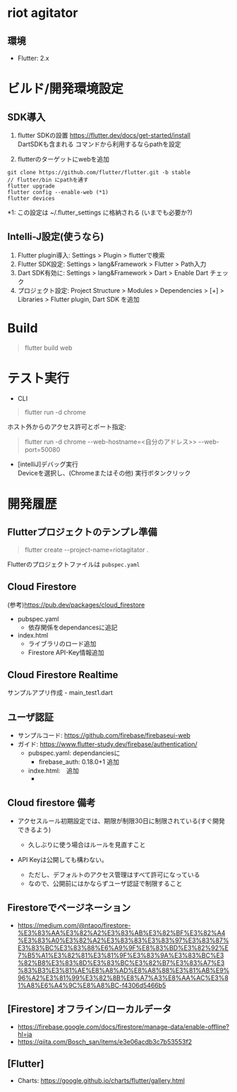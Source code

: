 riot agitator
====


## 環境
- Flutter: 2.x

# ビルド/開発環境設定
## SDK導入

1. flutter SDKの設置
  https://flutter.dev/docs/get-started/install  
  DartSDKも含まれる 
  コマンドから利用するならpathを設定
  
2. flutterのターゲットにwebを追加

```
git clone https://github.com/flutter/flutter.git -b stable
// flutter/bin にpathを通す
flutter upgrade  
flutter config --enable-web (*1) 
flutter devices
```                   
*1: この設定は ~/.flutter_settings に格納される (いまでも必要か?)


## Intelli-J設定(使うなら)
1. Flutter plugin導入: Settings > Plugin > flutterで検索
2. Flutter SDK設定: Settings > lang&Framework > Flutter > Path入力
3. Dart SDK有効に: Settings > lang&Framework > Dart > Enable Dart チェック
4. プロジェクト設定: Project Structure > Modules > Dependencies > [+] > Libraries > Flutter plugin, Dart SDK を追加

# Build
> flutter build web

# テスト実行
- CLI
> flutter run -d chrome

ホスト外からのアクセス許可とポート指定:
 
> flutter run -d chrome --web-hostname=<自分のアドレス>> --web-port=50080

- [intelliJ]デバッグ実行  
Deviceを選択し、(Chromeまたはその他)
実行ボタンクリック

# 開発履歴
## Flutterプロジェクトのテンプレ準備
> flutter create --project-name=riotagitator .

Flutterのプロジェクトファイルは `pubspec.yaml`

## Cloud Firestore
(参考)https://pub.dev/packages/cloud_firestore
- pubspec.yaml
  - 依存関係をdependancesに追記
- index.html
  - ライブラリのロード追加
  - Firestore API-Key情報追加

## Cloud Firestore Realtime
サンプルアプリ作成 - main_test1.dart

## ユーザ認証
 - サンプルコード: https://github.com/firebase/firebaseui-web
 - ガイド: https://www.flutter-study.dev/firebase/authentication/
   - pubspec.yaml: dependanciesに
     - firebase_auth: 0.18.0+1 追加
   - indxe.html:　追加
     - <script src="https://www.gstatic.com/firebasejs/7.15.5/firebase-auth.js"></script>

 
## Cloud firestore 備考
- アクセスルール初期設定では、期限が制限30日に制限されている(すぐ開発できるよう)
  - 久しぶりに使う場合はルールを見直すこと

- API Keyは公開しても構わない。
  - ただし、デフォルトのアクセス管理はすべて許可になっている
  - なので、公開前にはかならずユーザ認証で制限すること
  
## Firestoreでページネーション
- https://medium.com/@ntaoo/firestore-%E3%83%AA%E3%82%A2%E3%83%AB%E3%82%BF%E3%82%A4%E3%83%A0%E3%82%A2%E3%83%83%E3%83%97%E3%83%87%E3%83%BC%E3%83%88%E6%A9%9F%E8%83%BD%E3%82%92%E7%B5%A1%E3%82%81%E3%81%9F%E3%83%9A%E3%83%BC%E3%82%B8%E3%83%8D%E3%83%BC%E3%82%B7%E3%83%A7%E3%83%B3%E3%81%AE%E8%A8%AD%E8%A8%88%E3%81%AB%E9%96%A2%E3%81%99%E3%82%8B%E8%A7%A3%E8%AA%AC%E3%81%A8%E6%A4%9C%E8%A8%BC-f4306d5466b5

## [Firestore] オフライン/ローカルデータ
- https://firebase.google.com/docs/firestore/manage-data/enable-offline?hl=ja
- https://qiita.com/Bosch_san/items/e3e06acdb3c7b53553f2

## [Flutter]
- Charts: https://google.github.io/charts/flutter/gallery.html
